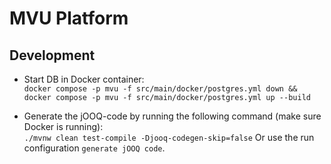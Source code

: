 # MVU Platform

## Development

* Start DB in Docker container:  
  `docker compose -p mvu -f src/main/docker/postgres.yml down && docker compose -p mvu -f src/main/docker/postgres.yml up --build`

* Generate the jOOQ-code by running the following command (make sure Docker is running):  
  `./mvnw clean test-compile -Djooq-codegen-skip=false`
  Or use the run configuration `generate jOOQ code`.
